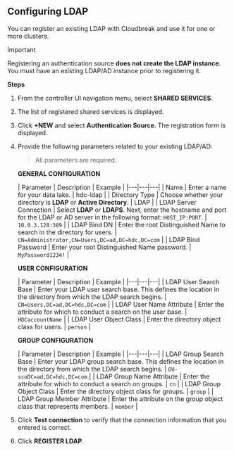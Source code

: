 ## Configuring LDAP


You can register an existing LDAP with Cloudbreak and use it for one or more clusters.

<div class="danger">
    <p class="first admonition-title">Important</p>
    <p class="last">
Registering an authentication source <strong>does not create the LDAP instance</strong>. You must have an existing LDAP/AD instance prior to registering it.
	</p>
</div> 

**Steps**

1. From the controller UI navigation menu, select **SHARED SERVICES**.

1. The list of registered shared services is displayed.

1. Click **+NEW** and select **Authentication Source**. The registration form is displayed.

1. Provide the following parameters related to your existing LDAP/AD: 

    > All parameters are required.
    
    **GENERAL CONFIGURATION**

    | Parameter | Description | Example |
|---|---|---|
| Name |  Enter a name for your data lake. | hdc-ldap |
| Directory Type | Choose whether your directory is **LDAP** or **Active Directory**. | LDAP |
| LDAP Server Connection | Select **LDAP** or **LDAPS**. Next, enter the hostname and port for the LDAP or AD server in the following format: `HOST_IP:PORT`. | `10.0.3.128:389` |
| LDAP Bind DN | Enter the root Distinguished Name to search in the directory for users. | `CN=Administrator,CN=Users,DC=ad,DC=hdc,DC=com`   |
| LDAP Bind Password | Enter your root Distinguished Name password.  | `MyPassword1234!` |

    **USER CONFIGURATION**

    | Parameter | Description | Example |
|---|---|---|
| LDAP User Search Base | Enter your LDAP user search base. This defines the location in the directory from which the LDAP search begins. | `CN=Users,DC=ad,DC=hdc,DC=com`  |
| LDAP User Name Attribute | Enter the attribute for which to conduct a search on the user base.  | `HDCaccountName` |
| LDAP User Object Class | Enter the directory object class for users. | `person` |

    **GROUP CONFIGURATION**

    | Parameter | Description | Example |
|---|---|---|
| LDAP Group Search Base | Enter your LDAP group search base. This defines the location in the directory from which the LDAP search begins. | `OU-scoDC=ad,DC=hdc,DC=com`  |
| LDAP Group Name Attribute | Enter the attribute for which to conduct a search on groups.  | `cn` |
| LDAP Group Object Class | Enter the directory object class for groups. | `group`  |
| LDAP Group Member Attribute | Enter the attribute on the group object class that represents members. | `member` |

5. Click **Test connection** to verify that the connection information that you entered is correct.
 
6. Click **REGISTER LDAP**. 




